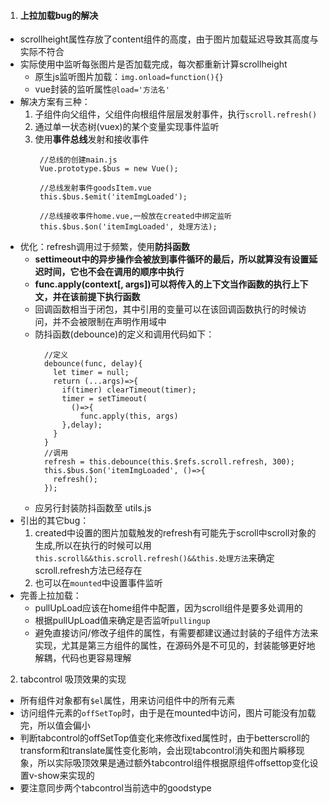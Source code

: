 1. #### 上拉加载bug的解决
  + scrollheight属性存放了content组件的高度，由于图片加载延迟导致其高度与实际不符合
  + 实际使用中监听每张图片是否加载完成，每次都重新计算scrollheight
    + 原生js监听图片加载：`img.onload=function(){}`
    + vue封装的监听属性`@load='方法名'`
  + 解决方案有三种：
    1. 子组件向父组件，父组件向根组件层层发射事件，执行`scroll.refresh()`
    2. 通过单一状态树(vuex)的某个变量实现事件监听
    3. 使用**事件总线**发射和接收事件
       ```
        //总线的创建main.js
        Vue.prototype.$bus = new Vue();

        //总线发射事件goodsItem.vue
        this.$bus.$emit('itemImgLoaded');

        //总线接收事件home.vue,一般放在created中绑定监听
        this.$bus.$on('itemImgLoaded', 处理方法);
       ``` 
  + 优化：refresh调用过于频繁，使用**防抖函数**
    + **settimeout中的异步操作会被放到事件循环的最后，所以就算没有设置延迟时间，它也不会在调用的顺序中执行**
    + **func.apply(context[, args])可以将传入的上下文当作函数的执行上下文，并在该前提下执行函数**
    + 回调函数相当于闭包，其中引用的变量可以在该回调函数执行的时候访问，并不会被限制在声明作用域中
    + 防抖函数(debounce)的定义和调用代码如下：
      ```
        //定义
        debounce(func, delay){
          let timer = null;
          return (...args)=>{
            if(timer) clearTimeout(timer);
            timer = setTimeout(
              ()=>{
                func.apply(this, args)
            },delay);
          }
        }
        //调用
        refresh = this.debounce(this.$refs.scroll.refresh, 300);
        this.$bus.$on('itemImgLoaded', ()=>{
          refresh();
        });
      ```
    + 应另行封装防抖函数至 utils.js
  + 引出的其它bug：
    1. created中设置的图片加载触发的refresh有可能先于scroll中scroll对象的生成,所以在执行的时候可以用`this.scroll&&this.scroll.refresh()&&this.处理方法`来确定scroll.refresh方法已经存在
    2. 也可以在`mounted`中设置事件监听
  + 完善上拉加载：
    + pullUpLoad应该在home组件中配置，因为scroll组件是要多处调用的
    + 根据pullUpLoad值来确定是否监听`pullingup`
    + 避免直接访问/修改子组件的属性，有需要都建议通过封装的子组件方法来实现，尤其是第三方组件的属性，在源码外是不可见的，封装能够更好地解耦，代码也更容易理解
2. tabcontrol 吸顶效果的实现
  + 所有组件对象都有`$el`属性，用来访问组件中的所有元素
  + 访问组件元素的`offSetTop`时，由于是在mounted中访问，图片可能没有加载完，所以值会偏小
  + 判断tabcontrol的offSetTop值变化来修改fixed属性时，由于betterscroll的transform和translate属性变化影响，会出现tabcontrol消失和图片瞬移现象，所以实际吸顶效果是通过额外tabcontrol组件根据原组件offsettop变化设置v-show来实现的
  + 要注意同步两个tabcontrol当前选中的goodstype